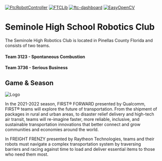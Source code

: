 
[![FtcRobotController](https://img.shields.io/badge/FtcRobotController-v7.0-lightgrey)](https://github.com/FIRST-Tech-Challenge/FtcRobotController)
[![FTCLib](https://img.shields.io/badge/FTCLib-v1.2.1-lightgrey)](https://github.com/FTCLib/FTCLib)
[![ftc-dashboard](https://img.shields.io/badge/ftc--dashboard-0.4.3-lightgrey)](https://github.com/acmerobotics/ftc-dashboard)
[![EasyOpenCV](https://img.shields.io/badge/EasyOpenCV-v1.5.1-lightgrey)](https://github.com/OpenFTC/EasyOpenCV)


# Seminole High School Robotics Club

The Seminole High Robotics Club is located in Pinellas County Florida and consists of two teams.

#### Team 3123 - Spontaneous Combustion

#### Team 3736 - Serious Business
## Game & Season

![Logo](https://raw.githubusercontent.com/SHS-Robotics-Club/SHS_TeamCode/main/FTC_Logo.png?token=ARI3XAFVJCVY7M3ATJUFVBLBUT7KY)

In the 2021-2022 season, FIRST® FORWARD presented by Qualcomm, FIRST® teams will explore the future of transportation. From the shipment of packages in rural and urban areas, to disaster relief delivery and high-tech air transit, teams will re-imagine faster, more reliable, inclusive, and sustainable transportation innovations that better connect and grow communities and economies around the world.

In FREIGHT FRENZY presented by Raytheon Technologies, teams and their robots must navigate a complex transportation system by traversing barriers and racing against time to load and deliver essential items to those who need them most.
